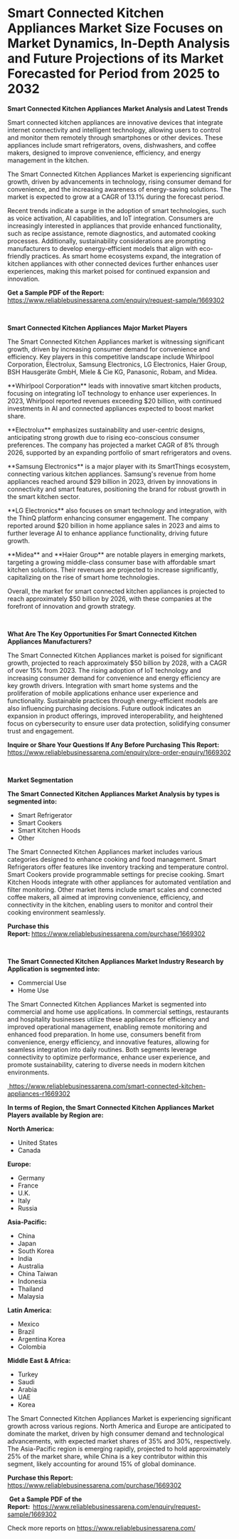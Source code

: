<p><h1>Smart Connected Kitchen Appliances Market Size Focuses on Market Dynamics, In-Depth Analysis and Future Projections of its Market Forecasted for Period from 2025 to 2032</h1></p><p><strong>Smart Connected Kitchen Appliances Market Analysis and Latest Trends</strong></p>
<p><p>Smart connected kitchen appliances are innovative devices that integrate internet connectivity and intelligent technology, allowing users to control and monitor them remotely through smartphones or other devices. These appliances include smart refrigerators, ovens, dishwashers, and coffee makers, designed to improve convenience, efficiency, and energy management in the kitchen. </p><p>The Smart Connected Kitchen Appliances Market is experiencing significant growth, driven by advancements in technology, rising consumer demand for convenience, and the increasing awareness of energy-saving solutions. The market is expected to grow at a CAGR of 13.1% during the forecast period. </p><p>Recent trends indicate a surge in the adoption of smart technologies, such as voice activation, AI capabilities, and IoT integration. Consumers are increasingly interested in appliances that provide enhanced functionality, such as recipe assistance, remote diagnostics, and automated cooking processes. Additionally, sustainability considerations are prompting manufacturers to develop energy-efficient models that align with eco-friendly practices. As smart home ecosystems expand, the integration of kitchen appliances with other connected devices further enhances user experiences, making this market poised for continued expansion and innovation.</p></p>
<p><strong>Get a Sample PDF of the Report:&nbsp;</strong> <a href="https://www.reliablebusinessarena.com/enquiry/request-sample/1669302?utm_campaign=3586&utm_medium=2&utm_source=Github&utm_content=ia&utm_term=06042025&utm_id=smart-connected-kitchen-appliances">https://www.reliablebusinessarena.com/enquiry/request-sample/1669302</a></p>
<p>&nbsp;</p>
<p><strong>Smart Connected Kitchen Appliances Major Market Players</strong></p>
<p><p>The Smart Connected Kitchen Appliances market is witnessing significant growth, driven by increasing consumer demand for convenience and efficiency. Key players in this competitive landscape include Whirlpool Corporation, Electrolux, Samsung Electronics, LG Electronics, Haier Group, BSH Hausgeräte GmbH, Miele & Cie KG, Panasonic, Robam, and Midea.</p><p>**Whirlpool Corporation** leads with innovative smart kitchen products, focusing on integrating IoT technology to enhance user experiences. In 2023, Whirlpool reported revenues exceeding $20 billion, with continued investments in AI and connected appliances expected to boost market share.</p><p>**Electrolux** emphasizes sustainability and user-centric designs, anticipating strong growth due to rising eco-conscious consumer preferences. The company has projected a market CAGR of 8% through 2026, supported by an expanding portfolio of smart refrigerators and ovens.</p><p>**Samsung Electronics** is a major player with its SmartThings ecosystem, connecting various kitchen appliances. Samsung's revenue from home appliances reached around $29 billion in 2023, driven by innovations in connectivity and smart features, positioning the brand for robust growth in the smart kitchen sector.</p><p>**LG Electronics** also focuses on smart technology and integration, with the ThinQ platform enhancing consumer engagement. The company reported around $20 billion in home appliance sales in 2023 and aims to further leverage AI to enhance appliance functionality, driving future growth.</p><p>**Midea** and **Haier Group** are notable players in emerging markets, targeting a growing middle-class consumer base with affordable smart kitchen solutions. Their revenues are projected to increase significantly, capitalizing on the rise of smart home technologies.</p><p>Overall, the market for smart connected kitchen appliances is projected to reach approximately $50 billion by 2026, with these companies at the forefront of innovation and growth strategy.</p></p>
<p>&nbsp;</p>
<p><strong>What Are The Key Opportunities For Smart Connected Kitchen Appliances Manufacturers?</strong></p>
<p><p>The Smart Connected Kitchen Appliances market is poised for significant growth, projected to reach approximately $50 billion by 2028, with a CAGR of over 15% from 2023. The rising adoption of IoT technology and increasing consumer demand for convenience and energy efficiency are key growth drivers. Integration with smart home systems and the proliferation of mobile applications enhance user experience and functionality. Sustainable practices through energy-efficient models are also influencing purchasing decisions. Future outlook indicates an expansion in product offerings, improved interoperability, and heightened focus on cybersecurity to ensure user data protection, solidifying consumer trust and engagement.</p></p>
<p><strong>Inquire or Share Your Questions If Any Before Purchasing This Report:</strong> <a href="https://www.reliablebusinessarena.com/enquiry/pre-order-enquiry/1669302?utm_campaign=3586&utm_medium=2&utm_source=Github&utm_content=ia&utm_term=06042025&utm_id=smart-connected-kitchen-appliances">https://www.reliablebusinessarena.com/enquiry/pre-order-enquiry/1669302</a></p>
<p>&nbsp;</p>
<p><strong>Market Segmentation</strong></p>
<p><strong>The Smart Connected Kitchen Appliances Market Analysis by types is segmented into:</strong></p>
<p><ul><li>Smart Refrigerator</li><li>Smart Cookers</li><li>Smart Kitchen Hoods</li><li>Other</li></ul></p>
<p><p>The Smart Connected Kitchen Appliances market includes various categories designed to enhance cooking and food management. Smart Refrigerators offer features like inventory tracking and temperature control. Smart Cookers provide programmable settings for precise cooking. Smart Kitchen Hoods integrate with other appliances for automated ventilation and filter monitoring. Other market items include smart scales and connected coffee makers, all aimed at improving convenience, efficiency, and connectivity in the kitchen, enabling users to monitor and control their cooking environment seamlessly.</p></p>
<p><strong>Purchase this Report:&nbsp;</strong><a href="https://www.reliablebusinessarena.com/purchase/1669302?utm_campaign=3586&utm_medium=2&utm_source=Github&utm_content=ia&utm_term=06042025&utm_id=smart-connected-kitchen-appliances">https://www.reliablebusinessarena.com/purchase/1669302</a></p>
<p>&nbsp;</p>
<p><strong>The Smart Connected Kitchen Appliances Market Industry Research by Application is segmented into:</strong></p>
<p><ul><li>Commercial Use</li><li>Home Use</li></ul></p>
<p><p>The Smart Connected Kitchen Appliances Market is segmented into commercial and home use applications. In commercial settings, restaurants and hospitality businesses utilize these appliances for efficiency and improved operational management, enabling remote monitoring and enhanced food preparation. In home use, consumers benefit from convenience, energy efficiency, and innovative features, allowing for seamless integration into daily routines. Both segments leverage connectivity to optimize performance, enhance user experience, and promote sustainability, catering to diverse needs in modern kitchen environments.</p></p>
<p><a href="https://www.reliablebusinessarena.com/smart-connected-kitchen-appliances-r1669302?utm_campaign=3586&utm_medium=2&utm_source=Github&utm_content=ia&utm_term=06042025&utm_id=smart-connected-kitchen-appliances">&nbsp;https://www.reliablebusinessarena.com/smart-connected-kitchen-appliances-r1669302</a></p>
<p><strong>In terms of Region, the Smart Connected Kitchen Appliances Market Players available by Region are:</strong></p>
<p>
    <p> <strong> North America: </strong>
        <ul>
            <li>United States</li>
            <li>Canada</li>
        </ul>
        </p> 
    <p> <strong> Europe: </strong>
        <ul>
            <li>Germany</li>
            <li>France</li>
            <li>U.K.</li>
            <li>Italy</li>
            <li>Russia</li>
        </ul>
        </p> 
    <p> <strong> Asia-Pacific: </strong>
        <ul>
            <li>China</li>
            <li>Japan</li>
            <li>South Korea</li>
            <li>India</li>
            <li>Australia</li>
            <li>China Taiwan</li>
            <li>Indonesia</li>
            <li>Thailand</li>
            <li>Malaysia</li>
        </ul>
        </p> 
    <p> <strong> Latin America: </strong>
        <ul>
            <li>Mexico</li>
            <li>Brazil</li>
            <li>Argentina Korea</li>
            <li>Colombia</li>
        </ul>
        </p> 
    <p> <strong> Middle East & Africa: </strong>
        <ul>
            <li>Turkey</li>
            <li>Saudi</li>
            <li>Arabia</li>
            <li>UAE</li>
            <li>Korea</li>
        </ul>
    </p>
    </p>
<p><p>The Smart Connected Kitchen Appliances Market is experiencing significant growth across various regions. North America and Europe are anticipated to dominate the market, driven by high consumer demand and technological advancements, with expected market shares of 35% and 30%, respectively. The Asia-Pacific region is emerging rapidly, projected to hold approximately 25% of the market share, while China is a key contributor within this segment, likely accounting for around 15% of global dominance.</p></p>
<p><strong>Purchase this Report: </strong><a href="https://www.reliablebusinessarena.com/purchase/1669302?utm_campaign=3586&utm_medium=2&utm_source=Github&utm_content=ia&utm_term=06042025&utm_id=smart-connected-kitchen-appliances">https://www.reliablebusinessarena.com/purchase/1669302</a></p>
<p>&nbsp;<strong>Get a Sample PDF of the Report:&nbsp;&nbsp;</strong><a href="https://www.reliablebusinessarena.com/enquiry/request-sample/1669302?utm_campaign=3586&utm_medium=2&utm_source=Github&utm_content=ia&utm_term=06042025&utm_id=smart-connected-kitchen-appliances">https://www.reliablebusinessarena.com/enquiry/request-sample/1669302</a></p>
<p><strong></strong></p>
<p>Check more reports on <a href="https://www.reliablebusinessarena.com/?utm_campaign=3586&utm_medium=2&utm_source=Github&utm_content=ia&utm_term=06042025&utm_id=smart-connected-kitchen-appliances">https://www.reliablebusinessarena.com/</a></p>